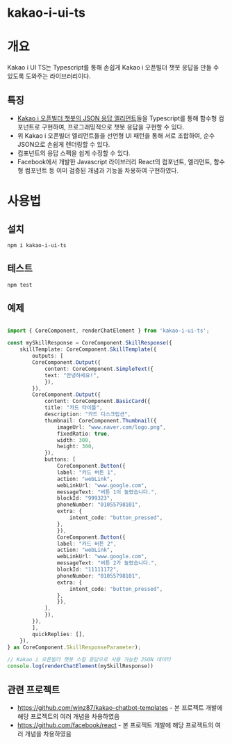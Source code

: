 # kakao-i-ui-ts

# 개요
Kakao i UI TS는 Typescript를 통해 손쉽게 Kakao i 오픈빌더 챗봇 응답을 만들 수 있도록 도와주는 라이브러리이다.

## 특징
- [Kakao i 오픈빌더 챗봇의 JSON 응답 엘리먼트](https://i.kakao.com/docs/skill-response-format)들을 Typescript를 통해 함수형 컴포넌트로 구현하여, 프로그래밍적으로 챗봇 응답을 구현할 수 있다.
- 위 Kakao i 오픈빌더 엘리먼트들을 선언형 UI 패턴을 통해 서로 조합하여, 순수 JSON으로 손쉽게 렌더링할 수 있다.
- 컴포넌트의 응답 스펙을 쉽게 수정할 수 있다.
- Facebook에서 개발한 Javascript 라이브러리 React의 컴포넌트, 엘리먼트, 함수형 컴포넌트 등 이미 검증된 개념과 기능을 차용하여 구현하였다.

# 사용법

## 설치

```shell
npm i kakao-i-ui-ts
```

## 테스트
```shell
npm test
```

## 예제
```typescript

import { CoreComponent, renderChatElement } from 'kakao-i-ui-ts';

const mySkillResponse = CoreComponent.SkillResponse({
    skillTemplate: CoreComponent.SkillTemplate({
        outputs: [
        CoreComponent.Output({
            content: CoreComponent.SimpleText({
            text: "안녕하세요!",
            }),
        }),
        CoreComponent.Output({
            content: CoreComponent.BasicCard({
            title: "카드 타이틀",
            description: "카드 디스크립션",
            thumbnail: CoreComponent.Thumbnail({
                imageUrl: "www.naver.com/logo.png",
                fixedRatio: true,
                width: 300,
                height: 300,
            }),
            buttons: [
                CoreComponent.Button({
                label: "카드 버튼 1",
                action: "webLink",
                webLinkUrl: "www.google.com",
                messageText: "버튼 1이 눌렸습니다.",
                blockId: "999323",
                phoneNumber: "01055798101",
                extra: {
                    intent_code: "button_pressed",
                },
                }),
                CoreComponent.Button({
                label: "카드 버튼 2",
                action: "webLink",
                webLinkUrl: "www.google.com",
                messageText: "버튼 2가 눌렸습니다.",
                blockId: "11111172",
                phoneNumber: "01055798101",
                extra: {
                    intent_code: "button_pressed",
                },
                }),
            ],
            }),
        }),
        ],
        quickReplies: [],
    }),
} as CoreComponent.SkillResponseParameter);

// Kakao i 오픈빌더 챗봇 스킬 응답으로 사용 가능한 JSON 데이터
console.log(renderChatElement(mySkillResponse))
```

## 관련 프로젝트
- https://github.com/winz87/kakao-chatbot-templates - 본 프로젝트 개발에 해당 프로젝트의 여러 개념을 차용하였음
- https://github.com/facebook/react - 본 프로젝트 개발에 해당 프로젝트의 여러 개념을 차용하였음
